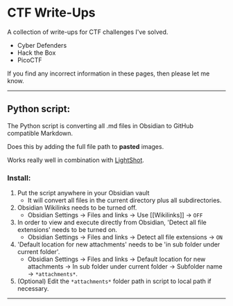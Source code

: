 # CTF Write-Ups
A collection of write-ups for CTF challenges I've solved.

- Cyber Defenders
- Hack the Box
- PicoCTF

If you find any incorrect information in these pages, then please let me know.  

---
## Python script:
The Python script is converting all .md files in Obsidian to GitHub compatible Markdown.

Does this by adding the full file path to **pasted** images.

Works really well in combination with [LightShot](https://app.prntscr.com/en/index.html).

### Install:
1. Put the script anywhere in your Obsidian vault 
	- It will convert all files in the current directory plus all subdirectories.
2. Obsidian Wikilinks needs to be turned off.
	- Obsidian Settings -> Files and links -> Use \[\[Wikilinks]] -> `OFF`
3. In order to view and execute directly from Obsidian, 'Detect all file extensions' needs to be turned on.
	- Obsidian Settings -> Files and links -> Detect all file extensions -> `ON`
4. 'Default location for new attachments' needs to be 'in sub folder under current folder'.
	- Obsidian Settings -> Files and links -> Default location for new attachments -> In sub folder under current folder -> Subfolder name -> `*attachments*`.
5. (Optional) Edit the `*attachments*` folder path in script to local path if necessary.

---
